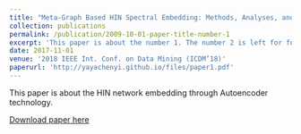 ```yaml
---
title: "Meta-Graph Based HIN Spectral Embedding: Methods, Analyses, and Insights"
collection: publications
permalink: /publication/2009-10-01-paper-title-number-1
excerpt: 'This paper is about the number 1. The number 2 is left for future work.'
date: 2017-11-01
venue: '2018 IEEE Int. Conf. on Data Mining (ICDM’18)'
paperurl: 'http://yayachenyi.github.io/files/paper1.pdf'
---
```

This paper is about the HIN network embedding through Autoencoder technology.

[Download paper here](http://yayachenyi.github.io/files/paper1.pdf)
